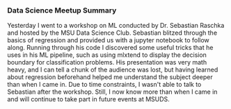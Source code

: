 ### Data Science Meetup Summary

Yesterday I went to a workshop on ML conducted by Dr. Sebastian Raschka and hosted by the MSU Data Science Club. Sebastian blitzed through the basics of regression and provided us with a jupyter notebook to follow along. Running through his code I discovered some useful tricks that he uses in his ML pipeline, such as using mlxtend to display the decision boundary for classification problems. His presentation was very math heavy, and I can tell a chunk of the audience was lost, but having learned about regression beforehand helped me understand the subject deeper than when I came in. Due to time constraints, I wasn't able to talk to Sebastian after the workshop. Still, I now know more than when I came in and will continue to take part in future events at MSUDS.
